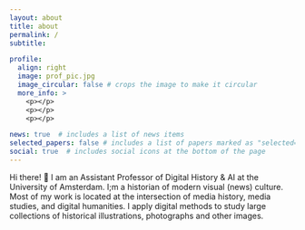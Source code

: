 ```yaml
---
layout: about
title: about
permalink: /
subtitle:

profile:
  align: right
  image: prof_pic.jpg
  image_circular: false # crops the image to make it circular
  more_info: >
    <p></p>
    <p></p>
    <p></p>

news: true  # includes a list of news items
selected_papers: false # includes a list of papers marked as "selected={true}"
social: true  # includes social icons at the bottom of the page
---
```


Hi there! 👋 I am an Assistant Professor of Digital History & AI at the University of Amsterdam. I;m a historian of modern visual (news) culture. Most of my work is located at the intersection of media history, media studies,
and digital humanities. I apply digital methods to study large collections of historical illustrations, photographs and other images. 
